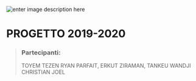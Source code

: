 ![enter image description here](https://www.nicepng.com/png/detail/567-5670511_the-left-brain-left-and-right-brain-concept.png)
# PROGETTO 2019-2020
> ### Partecipanti:
>
>TOYEM TEZEN RYAN PARFAIT, ERKUT ZIRAMAN, TANKEU  WANDJI CHRISTIAN JOEL
